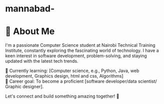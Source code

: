 # mannabad-

# 👋 About Me  

I'm a passionate Computer Science student at Nairobi Technical Training Institute, constantly exploring the fascinating world of technology. I have a keen interest in software development, problem-solving, and staying updated with the latest tech trends.  

🌱 Currently learning: [Computer science, e.g., Python, Java, web development, Graphics design, html and css, Algorithms]  
🎯 Career goal: To become a proficient [software developer/data scientist/ Graphic designer].  

Let's connect and build something amazing together! 🚀

